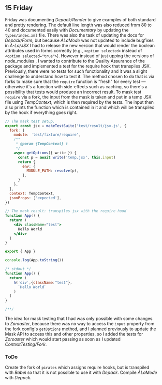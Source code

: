 ## 15 Friday

Friday was documenting _Depack/Render_ to give examples of both standard and pretty rendering. The default line length was also reduced from 80 to 40 and documented easily with _Documentary_ by updating the ``types/index.xml`` file. There was also the task of updating the docs for _Depack/Form_, but because <NPMBadge package="alamode" version="1.8.1">_ÀLaMode_</NPMBadge> was not updated to include bugfixes in _À-La/JSX_ I had to release the new version that would render the boolean attributes used in forms correctly (e.g., `<option selected>` instead of `<option selected="true">`). However instead of just upping the versions of node_modules
, I wanted to contribute to the Quality Assurance of the package and implemented a test for the require hook that transpiles JSX. Previously, there were no tests for such functionality and it was a slight challenge to understand how to test it. The method chosen to do that is via forks to make sure that the `require` function is "fresh" for every test &mdash; otherwise it's a function with side-effects such as caching, so there's a possibility that tests would produce an incorrect result. To mask test `require` via a fork, the input from the mask is taken and put in a temp JSX file using _TempContext_, which is then required by the tests. The input then also prints the function which is contained in it and which will be transpiled by the hook if everything goes right.

```js
// The mask test setup.
export const jsx = makeTestSuite('test/result/jsx.js', {
  fork: {
    module: 'test/fixture/require',
    /**
     * @param {TempContext} t
     */
    async getOptions({ write }) {
      const p = await write('temp.jsx', this.input)
      return {
        env: {
          MODULE_PATH: resolve(p),
        },
      }
    },
  },
  context: TempContext,
  jsonProps: ['expected'],
})
```

```jsx
// The mask result: transpiles jsx with the require hood
function App() {
  return (
    <div className="test">
      Hello World
    </div>
  )
}

export { App }

console.log(App.toString())

/* stdout */
function App() {
  return (
    h('div',{className:"test"},
      `Hello World`
    )
  )
}

/**/
```

The idea for mask testing that I had was only possible with some changes to _Zoroaster_, because there was no way to access the `input` property from the fork config's `getOptions` method, and I planned previously to update the Mask API to access this and other properties, so I added the tests for _Zoroaster_ which would start passing as soon as I updated _ContextTesting/Fork_.

### ToDo

<ToDo>Create the fork of `pirates` which assigns require hooks, but is transpiled with _Babel_ so that it is not possible to use it with _Depack_.</ToDo>
<ToDo>Compile _ÀLaMode_ with _Depack_.</ToDo>

<SectionBreak />